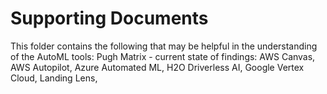# Supporting Documents

This folder contains the following that may be helpful in the understanding of the AutoML tools:
Pugh Matrix - current state of findings: AWS Canvas, AWS Autopilot, Azure Automated ML, H2O Driverless AI, Google Vertex Cloud, Landing Lens, 
